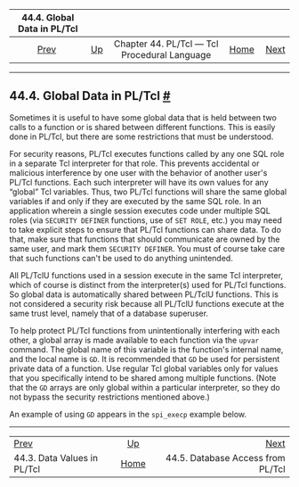 <!--?xml version="1.0" encoding="UTF-8" standalone="no"?-->

|               44.4. Global Data in PL/Tcl              |                                                                 |                                              |                                                       |                                                                  |
| :----------------------------------------------------: | :-------------------------------------------------------------- | :------------------------------------------: | ----------------------------------------------------: | ---------------------------------------------------------------: |
| [Prev](pltcl-data.html "44.3. Data Values in PL/Tcl")  | [Up](pltcl.html "Chapter 44. PL/Tcl — Tcl Procedural Language") | Chapter 44. PL/Tcl — Tcl Procedural Language | [Home](index.html "PostgreSQL 17devel Documentation") |  [Next](pltcl-dbaccess.html "44.5. Database Access from PL/Tcl") |

***

## 44.4. Global Data in PL/Tcl [#](#PLTCL-GLOBAL)

[]()

Sometimes it is useful to have some global data that is held between two calls to a function or is shared between different functions. This is easily done in PL/Tcl, but there are some restrictions that must be understood.

For security reasons, PL/Tcl executes functions called by any one SQL role in a separate Tcl interpreter for that role. This prevents accidental or malicious interference by one user with the behavior of another user's PL/Tcl functions. Each such interpreter will have its own values for any “global” Tcl variables. Thus, two PL/Tcl functions will share the same global variables if and only if they are executed by the same SQL role. In an application wherein a single session executes code under multiple SQL roles (via `SECURITY DEFINER` functions, use of `SET ROLE`, etc.) you may need to take explicit steps to ensure that PL/Tcl functions can share data. To do that, make sure that functions that should communicate are owned by the same user, and mark them `SECURITY DEFINER`. You must of course take care that such functions can't be used to do anything unintended.

All PL/TclU functions used in a session execute in the same Tcl interpreter, which of course is distinct from the interpreter(s) used for PL/Tcl functions. So global data is automatically shared between PL/TclU functions. This is not considered a security risk because all PL/TclU functions execute at the same trust level, namely that of a database superuser.

To help protect PL/Tcl functions from unintentionally interfering with each other, a global array is made available to each function via the `upvar` command. The global name of this variable is the function's internal name, and the local name is `GD`. It is recommended that `GD` be used for persistent private data of a function. Use regular Tcl global variables only for values that you specifically intend to be shared among multiple functions. (Note that the `GD` arrays are only global within a particular interpreter, so they do not bypass the security restrictions mentioned above.)

An example of using `GD` appears in the `spi_execp` example below.

***

|                                                        |                                                                 |                                                                  |
| :----------------------------------------------------- | :-------------------------------------------------------------: | ---------------------------------------------------------------: |
| [Prev](pltcl-data.html "44.3. Data Values in PL/Tcl")  | [Up](pltcl.html "Chapter 44. PL/Tcl — Tcl Procedural Language") |  [Next](pltcl-dbaccess.html "44.5. Database Access from PL/Tcl") |
| 44.3. Data Values in PL/Tcl                            |      [Home](index.html "PostgreSQL 17devel Documentation")      |                                44.5. Database Access from PL/Tcl |
